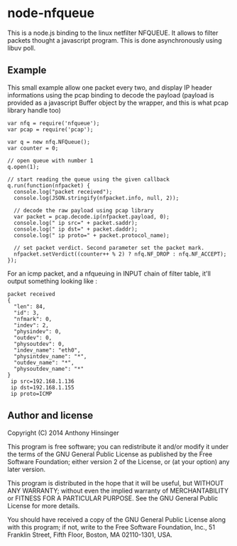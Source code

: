 node-nfqueue
============

This is a node.js binding to the linux netfilter NFQUEUE. It allows to filter packets thought a javascript program.
This is done asynchronously using libuv poll.

## Example

This small example allow one packet every two, and display IP header informations using the pcap binding to decode the payload (payload is provided as a javascript Buffer object by the wrapper, and this is what pcap library handle too)

    var nfq = require('nfqueue');
    var pcap = require('pcap');
    
    var q = new nfq.NFQueue();
    var counter = 0;

    // open queue with number 1    
    q.open(1);

    // start reading the queue using the given callback
    q.run(function(nfpacket) {
      console.log("packet received");
      console.log(JSON.stringify(nfpacket.info, null, 2));
    
      // decode the raw payload using pcap library
      var packet = pcap.decode.ip(nfpacket.payload, 0);
      console.log(" ip src=" + packet.saddr);
      console.log(" ip dst=" + packet.daddr);
      console.log(" ip proto=" + packet.protocol_name);
    
      // set packet verdict. Second parameter set the packet mark.
      nfpacket.setVerdict((counter++ % 2) ? nfq.NF_DROP : nfq.NF_ACCEPT);
    });

For an icmp packet, and a nfqueuing in INPUT chain of filter table, it'll output something looking like :

    packet received
    {
      "len": 84,
      "id": 3,
      "nfmark": 0,
      "indev": 2,
      "physindev": 0,
      "outdev": 0,
      "physoutdev": 0,
      "indev_name": "eth0",
      "physintdev_name": "*",
      "outdev_name": "*",
      "physoutdev_name": "*"
    }
     ip src=192.168.1.136
     ip dst=192.168.1.155
     ip proto=ICMP

## Author and license

Copyright (C) 2014  Anthony Hinsinger

This program is free software; you can redistribute it and/or
modify it under the terms of the GNU General Public License
as published by the Free Software Foundation; either version 2
of the License, or (at your option) any later version.

This program is distributed in the hope that it will be useful,
but WITHOUT ANY WARRANTY; without even the implied warranty of
MERCHANTABILITY or FITNESS FOR A PARTICULAR PURPOSE.  See the
GNU General Public License for more details.

You should have received a copy of the GNU General Public License
along with this program; if not, write to the Free Software
Foundation, Inc., 51 Franklin Street, Fifth Floor, Boston, MA  02110-1301, USA.
